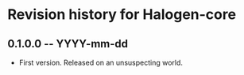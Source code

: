 # Revision history for Halogen-core

## 0.1.0.0 -- YYYY-mm-dd

* First version. Released on an unsuspecting world.
